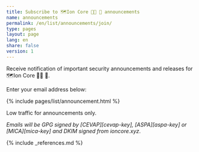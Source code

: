 ```yaml
---
title: Subscribe to 🗺️Ion Core 👯👯 👛 announcements
name: announcements
permalink: /en/list/announcements/join/
type: pages
layout: page
lang: en
share: false
version: 1
---
```

Receive notification of important security announcements and releases for 🗺️Ion Core 👯👯 👛.

Enter your email address below:

{% include pages/list/announcement.html %}
    
Low traffic for announcements only.

_Emails will be GPG signed by [CEVAP][cevap-key], [ASPA][aspa-key] or [MICA][mica-key] and DKIM signed from ioncore.xyz_.

{% include _references.md %}
